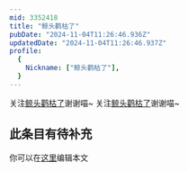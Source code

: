 ```yaml
---
mid: 3352418
title: "鲸头鹳枯了"
pubDate: "2024-11-04T11:26:46.936Z"
updatedDate: "2024-11-04T11:26:46.937Z"
profile:
  {
    Nickname: ["鲸头鹳枯了"],
  }
---
```


关注[鲸头鹳枯了](https://space.bilibili.com/3352418)谢谢喵~ 关注[鲸头鹳枯了](https://space.bilibili.com/3352418)谢谢喵~

## 此条目有待补充
你可以在[这里](https://github.com/Yuhanawa/VTuber.ICU-Content/edit/master/v/鲸头鹳枯了/index.md)编辑本文
